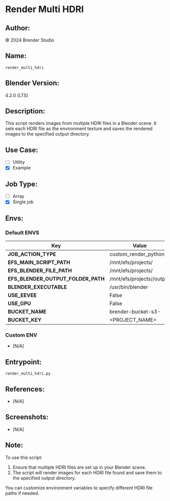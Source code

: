 # Render Multi HDRI 

## Author:
© 2024 Brender Studio

## Name:
`render_multi_hdri`

## Blender Version:
4.2.0 (LTS)

## Description:
This script renders images from multiple HDRI files in a Blender scene. It sets each HDRI file as the environment texture and saves the rendered images to the specified output directory.

## Use Case:
- [ ] Utility
- [x] Example

## Job Type:
- [ ] Array
- [x] Single job

## Envs:

### Default ENVS
| **Key**                            | **Value**                 | **Actions** |
| ---------------------------------- | ------------------------- | ----------- |
| **JOB_ACTION_TYPE**                | custom_render_python      | Default     |
| **EFS_MAIN_SCRIPT_PATH**           | /mnt/efs/projects/        | Default     |
| **EFS_BLENDER_FILE_PATH**          | /mnt/efs/projects/        | Default     |
| **EFS_BLENDER_OUTPUT_FOLDER_PATH** | /mnt/efs/projects//output | Default     |
| **BLENDER_EXECUTABLE**             | /usr/bin/blender          | Default     |
| **USE_EEVEE**                      | False                     | Default     |
| **USE_GPU**                        | False                     | Default     |
| **BUCKET_NAME**                    | brender-bucket-s3-<UUID>  | Default     |
| **BUCKET_KEY**                     | <PROJECT_NAME>            | Default     |

### Custom ENV
- [N/A]


## Entrypoint:
`render_multi_hdri.py`

## References:
- [N/A]

## Screenshots:
- [N/A]

## Note:
To use this script:
1. Ensure that multiple HDRI files are set up in your Blender scene.
2. The script will render images for each HDRI file found and save them to the specified output directory.

You can customize environment variables to specify different HDRI file paths if needed.
